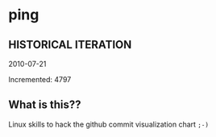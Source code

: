 # ping

## HISTORICAL ITERATION
2010-07-21

Incremented: 4797

## What is this?? 
Linux skills to hack the github commit visualization chart `;-)`
